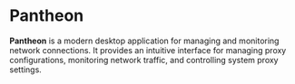 # Pantheon

**Pantheon** is a modern desktop application for managing and monitoring network connections. It provides an intuitive interface for managing proxy configurations, monitoring network traffic, and controlling system proxy settings.
